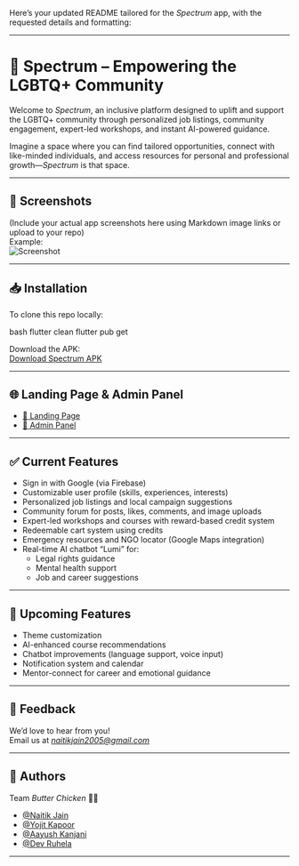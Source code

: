 Here’s your updated README tailored for the *Spectrum* app, with the requested details and formatting:

---

# 🌈 Spectrum – Empowering the LGBTQ+ Community

Welcome to *Spectrum*, an inclusive platform designed to uplift and support the LGBTQ+ community through personalized job listings, community engagement, expert-led workshops, and instant AI-powered guidance.

Imagine a space where you can find tailored opportunities, connect with like-minded individuals, and access resources for personal and professional growth—*Spectrum* is that space.

---

## 📸 Screenshots

(Include your actual app screenshots here using Markdown image links or upload to your repo)  
Example:  
![Screenshot](https://link-to-your-screenshot.png)

---

## 📥 Installation

To clone this repo locally:

bash
flutter clean
flutter pub get


Download the APK:  
[Download Spectrum APK](https://drive.google.com/your-apk-link-here)

---

## 🌐 Landing Page & Admin Panel

- [🔗 Landing Page](https://your-landing-page-link.vercel.app)
- [🔧 Admin Panel](https://your-admin-panel-link.vercel.app)

---

## ✅ Current Features

- Sign in with Google (via Firebase)
- Customizable user profile (skills, experiences, interests)
- Personalized job listings and local campaign suggestions
- Community forum for posts, likes, comments, and image uploads
- Expert-led workshops and courses with reward-based credit system
- Redeemable cart system using credits
- Emergency resources and NGO locator (Google Maps integration)
- Real-time AI chatbot “Lumi” for:
  - Legal rights guidance
  - Mental health support
  - Job and career suggestions

---

## 🚀 Upcoming Features

- Theme customization
- AI-enhanced course recommendations
- Chatbot improvements (language support, voice input)
- Notification system and calendar
- Mentor-connect for career and emotional guidance

---

## 🧠 Feedback

We’d love to hear from you!  
Email us at *naitikjain2005@gmail.com*

---

## 👥 Authors

Team *Butter Chicken* 🧈🐔  
- [@Naitik Jain](https://github.com/ParadoxNJ005)  
- [@Yojit Kapoor](https://github.com/your-profile)  
- [@Aayush Kanjani](https://github.com/your-profile)  
- [@Dev Ruhela](https://github.com/your-profile)

---

